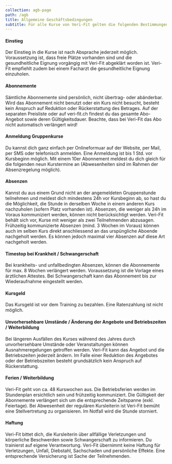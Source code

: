 ```yaml
---
collection: agb-page
path: /agb
title: Allgemeine Geschäftsbedingungen
subtitle: Für alle Kurse von Veri-Fit gelten die folgenden Bestimmungen
---
```

#### Einstieg

Der Einstieg in die Kurse ist nach Absprache jederzeit möglich. Voraussetzung ist, dass freie Plätze
vorhanden sind und die gesundheitliche Eignung vorgängig mit Veri-Fit abgeklärt worden ist. Veri-Fit
empfiehlt zudem bei einem Facharzt die gesundheitliche Eignung einzuholen.

#### Abonnemente

Sämtliche Abonnemente sind persönlich, nicht übertrag- oder abänderbar. Wird das Abonnement nicht benutzt
oder ein Kurs nicht besucht, besteht kein Anspruch auf Reduktion oder Rückerstattung des Betrages. Auf der
separaten Preisliste oder auf veri-fit.ch findest du das gesamte Abo-Angebot sowie deren
Gültigkeitsdauer. Beachte, dass bei Veri-Fit das Abo nicht automatisch verlängert wird!

#### Anmeldung Gruppenkurse

Du kannst dich ganz einfach per Onlineformuar auf der Website, per Mail, per SMS oder telefonisch anmelden.
Eine Anmeldung ist bis 1 Std. vor Kursbeginn möglich. Mit einem 10er Abonnement meldest du dich gleich für
die folgenden neun Kurstermine an (Abwesenheiten sind im Rahmen der Absenzregelung möglich).

#### Absenzen

Kannst du aus einem Grund nicht an der angemeldeten Gruppenstunde teilnehmen und meldest dich mindestens 24h
vor Kursbeginn ab, so hast du die Möglichkeit, die Stunde in derselben Woche in einem anderen Kurs
nachzuholen (sofern Platz vorhanden ist). Absenzen, die weniger als 24h im Voraus kommuniziert werden,
können nicht berücksichtigt werden. Veri-Fit behält sich vor, Kurse mit weniger als zwei Teilnehmenden
abzusagen. Frühzeitig kommunizierte Absenzen (mind. 3 Wochen im Voraus) können auch im selben Kurs direkt
anschliessend an das urspüngliche Aboende nachgeholt werden. Es können jedoch maximal vier Absenzen auf
diese Art nachgeholt werden.

#### Timestop bei Krankheit / Schwangerschaft

Bei krankheits- und unfallbedingten Absenzen, können die Abonnemente für max. 8 Wochen verlängert werden.
Voraussetzung ist die Vorlage eines ärztlichen Attestes. Bei Schwangerschaft kann das Abonnement bis zur
Wiederaufnahme eingestellt werden.

#### Kursgeld

Das Kursgeld ist vor dem Training zu bezahlen. Eine Ratenzahlung ist nicht möglich.

#### Unvorhersehbare Umstände / Änderung der Angebote und Betriebszeiten / Weiterbildung

Bei längeren Ausfällen des Kurses während des Jahres durch unvorhersehbare Umstände oder Veranstaltungen
können Ausnahmeregelungen getroffen werden. Veri-Fit kann das Angebot und die Betriebszeiten jederzeit
ändern. Im Falle einer Reduktion des Angebotes oder der Betriebszeiten besteht grundsätzlich kein Anspruch
auf Rückerstattung.

#### Ferien / Weiterbildung

Veri-Fit geht von ca. 48 Kurswochen aus. Die Betriebsferien werden im Stundenplan ersichtlich sein und
frühzeitig kommuniziert. Die Gültigkeit der Abonnemente verlängert sich um die entsprechende Zeitspanne
(exkl. Feiertage). Bei Abwesenheit der regulären Kursleiterin ist Veri-Fit bemüht eine Stellvertretung zu
organisieren. Im Notfall wird die Stunde storniert.

#### Haftung

Veri-Fit bittet dich, die Kursleiterin über allfällige Verletzungen und körperliche Beschwerden sowie
Schwangerschaft zu informieren. Du trainierst auf eigene Verantwortung. Veri-Fit übernimmt keine Haftung für
Verletzungen, Unfall, Diebstahl, Sachschaden und persönliche Effekte. Eine entsprechende Versicherung ist
Sache der Teilnehmenden.
